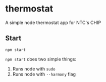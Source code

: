 # thermostat

A simple node thermostat app for NTC's CHIP

## Start

```
npm start
```

`npm start` does two simple things:
 1. Runs node with `sudo`
 2. Runs node with `--harmony` flag
